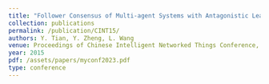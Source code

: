 ```yaml
---
title: "Follower Consensus of Multi-agent Systems with Antagonistic Leaders"
collection: publications
permalink: /publication/CINT15/
authors: Y. Tian, Y. Zheng, L. Wang
venue: Proceedings of Chinese Intelligent Networked Things Conference, Guangzhou, China, 2015
year: 2015
pdf: /assets/papers/myconf2023.pdf
type: conference
---
```

